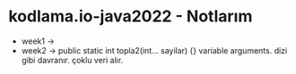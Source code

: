 # kodlama.io-java2022 - Notlarım
* week1 ->
* week2 ->
  public static int topla2(int... sayilar) {}  variable arguments. dizi gibi davranır. çoklu veri alır.
